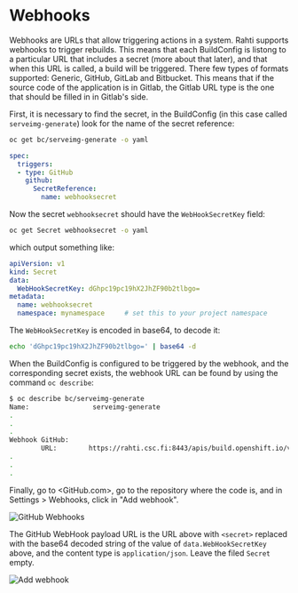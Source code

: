 # Webhooks

Webhooks are URLs that allow triggering actions in a system. Rahti supports webhooks to trigger rebuilds. This means that each BuildConfig is listong to a particular URL that includes a secret (more about that later), and that when this URL is called, a build will be triggered. There few types of formats supported: Generic, GitHub, GitLab and Bitbucket. This means that if the source code of the application is in Gitlab, the Gitlab URL type is the one that should be filled in in Gitlab's side. 

First, it is necessary to find the secret, in the BuildConfig (in this case called `serveimg-generate`) look for the name of the secret reference:

```bash
oc get bc/serveimg-generate -o yaml
```


```yaml
spec:
  triggers:
  - type: GitHub
    github:
      SecretReference:
        name: webhooksecret
```

Now the secret `webhooksecret` should have the `WebHookSecretKey` field:

```bash
oc get Secret webhooksecret -o yaml
```

which output something like:

```yaml
apiVersion: v1
kind: Secret
data:
  WebHookSecretKey: dGhpc19pc19hX2JhZF90b2tlbgo=
metadata:
  name: webhooksecret
  namespace: mynamespace     # set this to your project namespace
```

The `WebHookSecretKey` is encoded in base64, to decode it:

```bash
echo 'dGhpc19pc19hX2JhZF90b2tlbgo=' | base64 -d
```

When the BuildConfig is configured to be triggered by the webhook, and the
corresponding secret exists, the webhook URL can be found by using the command `oc describe`:

```bash
$ oc describe bc/serveimg-generate
Name:                serveimg-generate
.
.
.
Webhook GitHub:
        URL:        https://rahti.csc.fi:8443/apis/build.openshift.io/v1/.../<secret>/github
.
.
.
```

Finally, go to <GitHub.com>, go to the repository where the code is, and in Settings > Webhooks, click in "Add webhook".

![GitHub Webhooks](/cloud/rahti/tutorials/img/GitHubWebhook.png) 

The GitHub WebHook payload URL is the URL above with `<secret>` replaced with the base64 decoded string of the value of `data.WebHookSecretKey` above, and the content type is `application/json`. Leave the filed `Secret` empty.

![Add webhook](/cloud/rahti/tutorials/img/Addwebhook.png)
